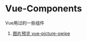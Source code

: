 # Vue-Components
Vue用过的一些组件

1. [图片预览 vue-picture-swipe](https://github.com/rap2hpoutre/vue-picture-swipe)

